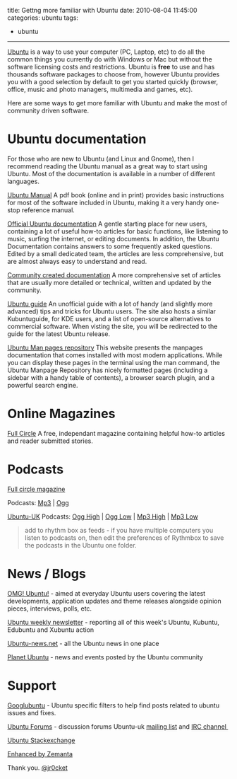 title: Gettng more familiar with Ubuntu
date: 2010-08-04 11:45:00
categories: ubuntu
tags: 
- ubuntu
---

[Ubuntu](http://www.ubuntu.com/) is a way to use your computer (PC, Laptop, etc) to do all the common things you currently do with Windows or Mac but without the software licensing costs and restrictions. Ubuntu is **free** to use and has thousands software packages to choose from, however Ubuntu provides you with a good selection by default to get you started quickly (browser, office, music and photo managers, multimedia and games, etc). 

Here are some ways to get more familiar with Ubuntu and make the most of community driven software. 

<!-- more -->

# Ubuntu documentation

For those who are new to Ubuntu (and Linux and Gnome), then I recommend reading the Ubuntu manual as a great way to start using Ubuntu. Most of the documentation is available in a number of different languages. 

[Ubuntu Manual](http://ubuntu-manual.org/)
A pdf book (online and in print) provides basic instructions for most of the software included in Ubuntu, making it a very handy one-stop reference manual. 

[Official Ubuntu documentation](https://help.ubuntu.com/)
A gentle starting place for new users, containing a lot of useful how-to articles for basic functions, like listening to music, surfing the internet, or editing documents. In addition, the Ubuntu Documentation contains answers to some frequently asked questions. Edited by a small dedicated team, the articles are less comprehensive, but are almost always easy to understand and read. 

[Community created documentation](https://help.ubuntu.com/community)
A more comprehensive set of articles that are usually more detailed or technical, written and updated by the community. 

[Ubuntu guide](http://ubuntuguide.org/)
An unofficial guide with a lot of handy (and slightly more advanced) tips and tricks for Ubuntu users. The site also hosts a similar Kubuntuguide, for KDE users, and a list of open-source alternatives to commercial software. When visting the site, you will be redirected to the guide for the latest Ubuntu release. 

[Ubuntu Man pages repository](http://manpages.ubuntu.com/)
This website presents the manpages documentation that comes installed with most modern applications. While you can display these pages in the terminal using the man command, the Ubuntu Manpage Repository has nicely formatted pages (including a sidebar with a handy table of contents), a browser search plugin, and a powerful search engine.

# Online Magazines

[Full Circle](http://fullcirclemagazine.org/)
A free, independant magazine containing helpful how-to articles and reader submitted stories.

# Podcasts

[Full circle magazine](http://www.google.com/url?sa=D&amp;q=http%3A%2F%2Ffullcirclemagazine.org%2Fcategory%2Fpodcast%2F)

Podcasts: [Mp3](http://www.google.com/url?sa=D&amp;q=http%3A%2F%2Ffullcirclemagazine.org%2Fcategory%2Fpodcast%2Ffeed) | [Og](http://www.google.com/url?sa=D&amp;q=http%3A%2F%2Ffullcirclemagazine.org%2Fcategory%2Fpodcast%2Ffeed%2Fatom)[g](http://www.google.com/url?sa=D&amp;q=http%3A%2F%2Ffullcirclemagazine.org%2Fcategory%2Fpodcast%2Ffeed%2Fatom) 

[Ubuntu-UK](http://www.google.com/url?sa=D&amp;q=http%3A%2F%2Fpodcast.ubuntu-uk.org%2F) 
Podcasts: [O](http://www.google.com/url?sa=D&amp;q=http%3A%2F%2Ffeeds.feedburner.com%2FUbuntuUkPodcastOgg-high%3Fformat%3Dxml)[gg High](http://www.google.com/url?sa=D&amp;q=http%3A%2F%2Ffeeds.feedburner.com%2FUbuntuUkPodcastOgg-high%3Fformat%3Dxml) | [O](http://www.google.com/url?sa=D&amp;q=http%3A%2F%2Ffeeds.feedburner.com%2FUbuntuUkPodcastOgg-low%3Fformat%3Dxml)[gg Low](http://www.google.com/url?sa=D&amp;q=http%3A%2F%2Ffeeds.feedburner.com%2FUbuntuUkPodcastOgg-low%3Fformat%3Dxml) | [M](http://www.google.com/url?sa=D&amp;q=http%3A%2F%2Ffeeds.feedburner.com%2FUbuntuUkPodcastMp3-high%3Fformat%3Dxml)[p3](http://www.google.com/url?sa=D&amp;q=http%3A%2F%2Ffeeds.feedburner.com%2FUbuntuUkPodcastMp3-high%3Fformat%3Dxml)[ Hi](http://www.google.com/url?sa=D&amp;q=http%3A%2F%2Ffeeds.feedburner.com%2FUbuntuUkPodcastMp3-high%3Fformat%3Dxml)[gh](http://www.google.com/url?sa=D&amp;q=http%3A%2F%2Ffeeds.feedburner.com%2FUbuntuUkPodcastMp3-high%3Fformat%3Dxml) | [M](http://www.google.com/url?sa=D&amp;q=http%3A%2F%2Ffeeds.feedburner.com%2FUbuntuUkPodcastMp3-low%3Fformat%3Dxml)[p3 Low](http://www.google.com/url?sa=D&amp;q=http%3A%2F%2Ffeeds.feedburner.com%2FUbuntuUkPodcastMp3-low%3Fformat%3Dxml) 

> add to rhythm box as feeds - if you have multiple computers you listen to podcasts on, then edit the preferences of Rythmbox to save the podcasts in the Ubuntu one folder. 

# News / Blogs

[OMG! Ubuntu!](http://www.google.com/url?sa=D&amp;q=http%3A%2F%2Fwww.omgubuntu.co.uk%2F) - aimed at everyday Ubuntu users covering the latest developments, application updates and theme releases alongside opinion pieces, interviews, polls, etc.

[Ubuntu weekly newsletter](http://www.google.com/url?sa=D&amp;q=https%3A%2F%2Fwiki.ubuntu.com%2FUbuntuWeeklyNewsletter%2F) - reporting all of this week's Ubuntu, Kubuntu, Edubuntu and Xubuntu action
 
[Ubuntu-news.net](http://www.google.com/url?sa=D&amp;q=http%3A%2F%2Fwww.ubuntu-news.net%2F) - all the Ubuntu news in one place 

[Planet Ubuntu](http://www.google.com/url?sa=D&amp;q=http%3A%2F%2Fplanet.ubuntu.com%2F) - news and events posted by the Ubuntu community 

# Support

[Googlubuntu](http://www.google.com/url?sa=D&amp;q=http%3A%2F%2Fwww.googlubuntu.com%2F) - Ubuntu specific filters to help find posts related to ubuntu issues and fixes. 

[Ubuntu Forums](http://www.google.com/url?sa=D&amp;q=http%3A%2F%2Fubuntuforums.org%2F) - discussion forums Ubuntu-uk [mailing list](http://www.google.com/url?sa=D&amp;q=https%3A%2F%2Flists.ubuntu.com%2Fmailman%2Flistinfo%2Fubuntu-uk) and [IRC channel&nbsp;](http://www.google.com/url?sa=D&amp;q=https%3A%2F%2Fwiki.ubuntu.com%2FUKTeam%2FIRC)

[Ubuntu Stackexchange](http://ubuntu.stackexchange.com/) 

[Enhanced by Zemanta](http://www.zemanta.com/)

Thank you.
[@jr0cket](https://twitter.com/jr0cket)
